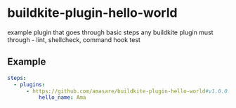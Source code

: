 # buildkite-plugin-hello-world
example plugin that goes through basic steps any <client-name> buildkite plugin must through - lint, shellcheck, command hook test

## Example

```yml
steps:
  - plugins:
      - https://github.com/amasare/buildkite-plugin-hello-world#v1.0.0:
          hello_name: Ama
```